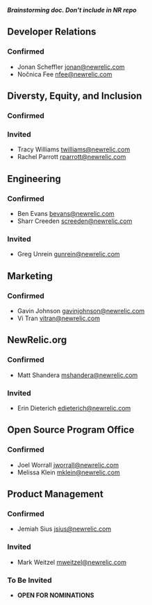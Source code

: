 ***Brainstorming doc. Don't include in NR repo***

## Developer Relations
### Confirmed
* Jonan Scheffler <jonan@newrelic.com>
* Nočnica Fee <nfee@newrelic.com>

## Diversty, Equity, and Inclusion
### Confirmed
  
### Invited
* Tracy Williams <twilliams@newrelic.com>
* Rachel Parrott <rparrott@newrelic.com>

## Engineering
### Confirmed
* Ben Evans <bevans@newrelic.com>
* Sharr Creeden <screeden@newrelic.com>
### Invited
* Greg Unrein <gunrein@newrelic.com>

## Marketing
### Confirmed
* Gavin Johnson <gavinjohnson@newrelic.com>
* Vi Tran <vitran@newrelic.com>

## NewRelic.org
### Confirmed
* Matt Shandera <mshandera@newrelic.com>
### Invited
* Erin Dieterich <edieterich@newrelic.com>

## Open Source Program Office
### Confirmed
* Joel Worrall <jworrall@newrelic.com>
* Melissa Klein <mklein@newrelic.com>

## Product Management
### Confirmed
* Jemiah Sius <jsius@newrelic.com>
### Invited
* Mark Weitzel <mweitzel@newrelic.com>
### To Be Invited
* **OPEN FOR NOMINATIONS**
